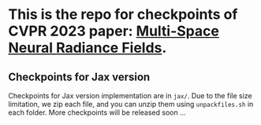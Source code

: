 # This is the repo for checkpoints of CVPR 2023 paper: [Multi-Space Neural Radiance Fields](https://arxiv.org/abs/2305.04268).

## Checkpoints for Jax version
Checkpoints for Jax version implementation are in `jax/`. Due to the file size limitation, we zip each file, and you can unzip them using `unpackfiles.sh` in each folder. More checkpoints will be released soon ...